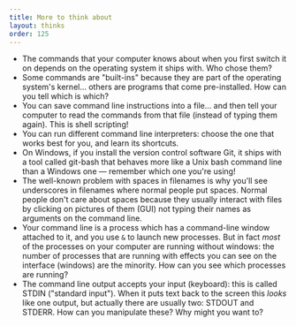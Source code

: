 ```yaml
---
title: More to think about
layout: thinks
order: 125
---
```


* The commands that your computer knows about when you first switch it on
  depends on the operating system it ships with. Who chose them?
* Some commands are "built-ins" because they are part of the operating system's
  kernel... others are programs that come pre-installed. How can you tell which
  is which?
* You can save command line instructions into a file... and then tell your
  computer to read the commands from that file (instead of typing them again).
  This is shell scripting!
* You can run different command line interpreters: choose the one that works
  best for you, and learn its shortcuts.
* On Windows, if you install the version control software Git, it ships with a
  tool called git-bash that behaves more like a Unix bash command line than a
  Windows one — remember which one you're using!
* The well-known problem with spaces in filenames is why you'll see underscores
  in filenames where normal people put spaces. Normal people don't care about
  spaces because they usually interact with files by clicking on pictures of
  them (GUI) not typing their names as arguments on the command line.
* Your command line is a process which has a command-line window attached to
  it, and you use `&` to launch new processes. But in fact _most_ of the
  processes on your computer are running without windows: the number of
  processes that are running with effects you can see on the interface
  (windows) are the minority. How can you see which processes are running?
* The command line output accepts your input (keyboard): this is called STDIN
  ("standard input"). When it puts text back to the screen this _looks_ like
  one output, but actually there are usually two: STDOUT and STDERR. How can
  you manipulate these? Why might you want to?


